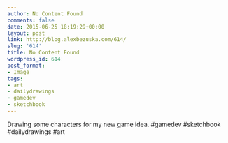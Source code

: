 ```yaml
---
author: No Content Found
comments: false
date: 2015-06-25 18:19:29+00:00
layout: post
link: http://blog.alexbezuska.com/614/
slug: '614'
title: No Content Found
wordpress_id: 614
post_format:
- Image
tags:
- art
- dailydrawings
- gamedev
- sketchbook
---
```


Drawing some characters for my new game idea. #gamedev #sketchbook #dailydrawings #art
